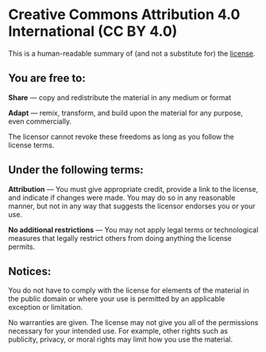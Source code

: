 <!DOCTYPE html PUBLIC "-//W3C//DTD XHTML 1.0 Transitional//EN" "http://www.w3.org/TR/xhtml1/DTD/xhtml1-transitional.dtd">
<html xmlns="http://www.w3.org/1999/xhtml">
<head>
  <meta http-equiv="Content-Type" content="text/html; charset=utf-8" />
  <meta http-equiv="Content-Style-Type" content="text/css" />
  <meta name="generator" content="pandoc" />
  <title>Serval Help: Documentation License</title>
  <style type="text/css">code{white-space: pre;}</style>
  <link rel="stylesheet" href="servalhelp.css" type="text/css" />
  <meta name="description" content="Serval App WebView Page" />
</head>
<body>
<h1 id="creative-commons-attribution-4.0-international-cc-by-4.0">Creative Commons Attribution 4.0 International (CC BY 4.0)</h1>
<p>This is a human-readable summary of (and not a substitute for) the <a href="./CC-BY-4.0.md">license</a>.</p>
<h2 id="you-are-free-to">You are free to:</h2>
<p><strong>Share</strong> — copy and redistribute the material in any medium or format</p>
<p><strong>Adapt</strong> — remix, transform, and build upon the material for any purpose, even commercially.</p>
<p>The licensor cannot revoke these freedoms as long as you follow the license terms.</p>
<h2 id="under-the-following-terms">Under the following terms:</h2>
<p><strong>Attribution</strong> — You must give appropriate credit, provide a link to the license, and indicate if changes were made. You may do so in any reasonable manner, but not in any way that suggests the licensor endorses you or your use.</p>
<p><strong>No additional restrictions</strong> — You may not apply legal terms or technological measures that legally restrict others from doing anything the license permits.</p>
<h2 id="notices">Notices:</h2>
<p>You do not have to comply with the license for elements of the material in the public domain or where your use is permitted by an applicable exception or limitation.</p>
<p>No warranties are given. The license may not give you all of the permissions necessary for your intended use. For example, other rights such as publicity, privacy, or moral rights may limit how you use the material.</p>
</body>
</html>
